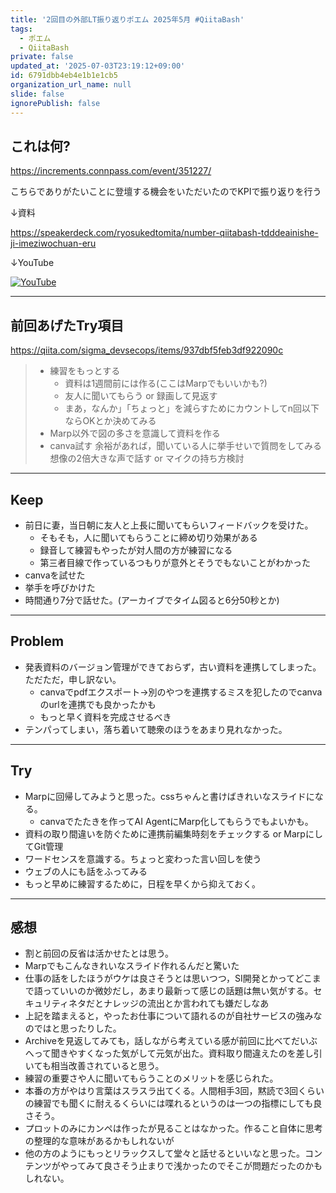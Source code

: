 ```yaml
---
title: '2回目の外部LT振り返りポエム 2025年5月 #QiitaBash'
tags:
  - ポエム
  - QiitaBash
private: false
updated_at: '2025-07-03T23:19:12+09:00'
id: 6791dbb4eb4e1b1e1cb5
organization_url_name: null
slide: false
ignorePublish: false
---
```

## これは何?

https://increments.connpass.com/event/351227/

こちらでありがたいことに登壇する機会をいただいたのでKPIで振り返りを行う

↓資料

https://speakerdeck.com/ryosukedtomita/number-qiitabash-tdddeainishe-ji-imeziwochuan-eru

↓YouTube

[![YouTube](https://img.youtube.com/vi/lP9SbkZCDSI/0.jpg)](https://www.youtube.com/watch?v=lP9SbkZCDSI)


---

## 前回あげたTry項目

https://qiita.com/sigma_devsecops/items/937dbf5feb3df922090c

> - 練習をもっとする
>     - 資料は1週間前には作る(ここはMarpでもいいかも?)
>     - 友人に聞いてもらう or 録画して見返す
>     - まあ，なんか」「ちょっと」を減らすためにカウントしてn回以下ならOKとか決めてみる
> - Marp以外で図の多さを意識して資料を作る
> - canva試す
> 余裕があれば，聞いている人に挙手せいで質問をしてみる
> 想像の2倍大きな声で話す or マイクの持ち方検討

---

## Keep

- 前日に妻，当日朝に友人と上長に聞いてもらいフィードバックを受けた。
  - そもそも，人に聞いてもらうことに締め切り効果がある
  - 録音して練習もやったが対人間の方が練習になる
  - 第三者目線で作っているつもりが意外とそうでもないことがわかった 
- canvaを試せた
- 挙手を呼びかけた
- 時間通り7分で話せた。(アーカイブでタイム図ると6分50秒とか)

---

## Problem

- 発表資料のバージョン管理ができておらず，古い資料を連携してしまった。ただただ，申し訳ない。
    - canvaでpdfエクスポート→別のやつを連携するミスを犯したのでcanvaのurlを連携でも良かったかも
    - もっと早く資料を完成させるべき
- テンパってしまい，落ち着いて聴衆のほうをあまり見れなかった。

---

## Try

- Marpに回帰してみようと思った。cssちゃんと書けばきれいなスライドになる。
    - canvaでたたきを作ってAI AgentにMarp化してもらうでもよいかも。
- 資料の取り間違いを防ぐために連携前編集時刻をチェックする or MarpにしてGit管理
- ワードセンスを意識する。ちょっと変わった言い回しを使う
- ウェブの人にも話をふってみる
- もっと早めに練習するために，日程を早くから抑えておく。

---

## 感想

- 割と前回の反省は活かせたとは思う。
- Marpでもこんなきれいなスライド作れるんだと驚いた
- 仕事の話をしたほうがウケは良さそうとは思いつつ，SI開発とかってどこまで語っていいのか微妙だし，あまり最新って感じの話題は無い気がする。セキュリティネタだとナレッジの流出とか言われても嫌だしなあ
- 上記を踏まえると，やったお仕事について語れるのが自社サービスの強みなのではと思ったりした。
- Archiveを見返してみても，話しながら考えている感が前回に比べてだいぶへって聞きやすくなった気がして元気が出た。資料取り間違えたのを差し引いても相当改善されていると思う。
- 練習の重要さや人に聞いてもらうことのメリットを感じられた。
- 本番の方がやはり言葉はスラスラ出てくる。人間相手3回，黙読で3回くらいの練習でも聞くに耐えるくらいには喋れるというのは一つの指標にしても良さそう。
- プロットのみにカンペは作ったが見ることはなかった。作ること自体に思考の整理的な意味があるかもしれないが
- 他の方のようにもっとリラックスして堂々と話せるといいなと思った。コンテンツがやってみて良さそう止まりで浅かったのでそこが問題だったのかもしれない。
